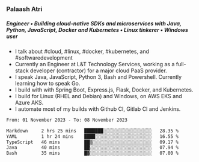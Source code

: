 ### Palaash Atri

##### Engineer • Building cloud-native SDKs and microservices with Java, Python, JavaScript, Docker and Kubernetes • Linux tinkerer • Windows user

- I talk about #cloud, #linux, #docker, #kubernetes, and #softwaredevelopment
- Currently an Engineer at L&T Technology Services, working as a full-stack developer (contractor) for a major cloud PaaS provider.
- I speak Java, JavaScript, Python 3, Bash and Powershell. Currently learning how to speak Go.
- I build with with Spring Boot, Express.js, Flask, Docker, and Kubernetes.
- I build for Linux (RHEL and Debian) and Windows, on AWS EKS and Azure AKS.
- I automate most of my builds with Github CI, Gitlab CI and Jenkins.

<!--
**palaashatri/palaashatri** is a ✨ _special_ ✨ repository because its `README.md` (this file) appears on your GitHub profile.

Here are some ideas to get you started:

- 🔭 I’m currently working on ...
- 🌱 I’m currently learning ...
- 👯 I’m looking to collaborate on ...
- 🤔 I’m looking for help with ...
- 💬 Ask me about ...
- 📫 How to reach me: ...
- 😄 Pronouns: ...
- ⚡ Fun fact: ...
-->

<!--START_SECTION:waka-->

```txt
From: 01 November 2023 - To: 08 November 2023

Markdown     2 hrs 25 mins   ███████░░░░░░░░░░░░░░░░░░   28.35 %
YAML         1 hr 24 mins    ████░░░░░░░░░░░░░░░░░░░░░   16.55 %
TypeScript   46 mins         ██▒░░░░░░░░░░░░░░░░░░░░░░   09.17 %
Java         40 mins         ██░░░░░░░░░░░░░░░░░░░░░░░   07.94 %
Bash         35 mins         █▓░░░░░░░░░░░░░░░░░░░░░░░   07.00 %
```

<!--END_SECTION:waka-->
